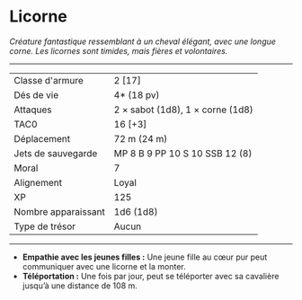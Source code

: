 # Licorne


*Créature fantastique ressemblant à un cheval élégant, avec une longue
corne. Les licornes sont timides, mais fières et volontaires.*

-----

|                     |                                  |
| ------------------- | -------------------------------- |
| Classe d'armure     | 2 \[17\]                         |
| Dés de vie          | 4\* (18 pv)                      |
| Attaques            | 2 × sabot (1d8), 1 × corne (1d8) |
| TAC0                | 16 \[+3\]                        |
| Déplacement         | 72 m (24 m)                      |
| Jets de sauvegarde  | MP 8 B 9 PP 10 S 10 SSB 12 (8)   |
| Moral               | 7                                |
| Alignement          | Loyal                            |
| XP                  | 125                              |
| Nombre apparaissant | 1d6 (1d8)                        |
| Type de trésor      | Aucun                            |

-----

  - **Empathie avec les jeunes filles :** Une jeune fille au cœur pur
    peut communiquer avec une licorne et la monter.
  - **Téléportation :** Une fois par jour, peut se téléporter avec sa
    cavalière jusqu’à une distance de 108 m.
